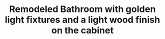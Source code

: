---
title: "Remodeled Bathroom with golden light fixtures and a light wood finish on the cabinet"
image: "src/img/bathroom-remodel-5.webp"
tag:
- bathroom
---